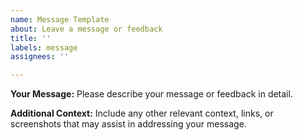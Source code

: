 ```yaml
---
name: Message Template
about: Leave a message or feedback
title: ''
labels: message
assignees: ''

---
```


**Your Message:**
Please describe your message or feedback in detail.

**Additional Context:**
Include any other relevant context, links, or screenshots that may assist in addressing your message.

